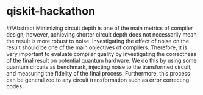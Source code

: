 # qiskit-hackathon

##Abstract
Minimizing circuit depth is one of the main metrics of compiler design, however, achieving shorter circuit depth does not necessarily mean the result is more robust to noise. Investigating the effect of noise on the result should be one of the main objectives of compilers. Therefore, it is very important to evaluate compiler quality by investigating the correctness of the final result on potential quantum hardware. We do this by using some quantum circuits as benchmark, injecting noise to the transformed circuit, and measuring the fidelity of the final process. Furthermore, this process can be generalized to any circuit transformation such as error correcting codes.
